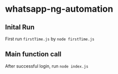 # whatsapp-ng-automation

## Inital Run
First run `firstTime.js` by `node firstTime.js`

## Main function call
After successful login, run `node index.js`

